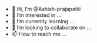 - 👋 Hi, I’m @Ashish-prajapatiii
- 👀 I’m interested in ...
- 🌱 I’m currently learning ...
- 💞️ I’m looking to collaborate on ...
- 📫 How to reach me ...

<!---
Ashish-prajapatiii/Ashish-prajapatiii is a ✨ special ✨ repository because its `README.md` (this file) appears on your GitHub profile.
You can click the Preview link to take a look at your changes.
--->
